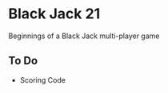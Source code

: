 Black Jack 21
===========

Beginnings of a Black Jack multi-player game

To Do
---------
- Scoring Code
